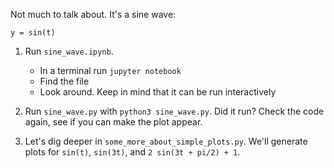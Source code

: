 Not much to talk about. It's a sine wave:
```
y = sin(t)
```

1. Run `sine_wave.ipynb`.
   - In a terminal run `jupyter notebook`
   - Find the file
   - Look around. Keep in mind that it can be run interactively

2. Run `sine_wave.py` with `python3 sine_wave.py`. Did it run? Check the code again, see if you can make the plot appear.

3. Let's dig deeper in `some_more_about_simple_plots.py`. We'll generate plots for `sin(t)`, `sin(3t)`, and `2 sin(3t + pi/2) + 1`.
